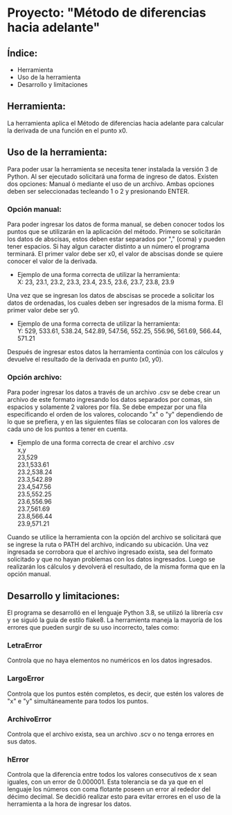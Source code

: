 # Proyecto: "Método de diferencias hacia adelante"


## Índice:

* Herramienta
* Uso de la herramienta
* Desarrollo y limitaciones


## Herramienta:

La herramienta aplica el Método de diferencias hacia adelante para calcular la derivada de una función en el punto x0.


## Uso de la herramienta:

Para poder usar la herramienta se necesita tener instalada la versión 3 de Python.
Al ser ejecutado solicitará una forma de ingreso de datos. Existen dos opciones: Manual ó mediante el uso de un archivo.
Ambas opciones deben ser seleccionadas tecleando 1 o 2 y presionando ENTER.

### Opción manual:

Para poder ingresar los datos de forma manual, se deben conocer todos los puntos que se utilizarán en la aplicación del método.
Primero se solicitarán los datos de abscisas, estos deben estar separados por "," (coma) y pueden tener espacios. Si hay algun caracter distinto a un número el programa terminará. El primer valor debe ser x0, el valor de abscisas donde se quiere conocer el valor de la derivada.

* Ejemplo de una forma correcta de utilizar la herramienta:\
X: 23, 23.1, 23.2, 23.3, 23.4, 23.5, 23.6, 23.7, 23.8, 23.9

Una vez que se ingresan los datos de abscisas se procede a solicitar los datos de ordenadas, los cuales deben ser ingresados de la misma forma. El primer valor debe ser y0.

* Ejemplo de una forma correcta de utilizar la herramienta:\
Y: 529, 533.61, 538.24, 542.89, 547.56, 552.25, 556.96, 561.69, 566.44, 571.21

Después de ingresar estos datos la herramienta continúa con los cálculos y devuelve el resultado de la derivada en punto (x0, y0).

### Opción archivo:

Para poder ingresar los datos a través de un archivo .csv se debe crear un archivo de este formato ingresando los datos separados por comas, sin espacios y solamente 2 valores por fila. Se debe empezar por una fila especificando el orden de los valores, colocando "x" o "y" dependiendo de lo que se prefiera, y en las siguientes filas se colocaran con los valores de cada uno de los puntos a tener en cuenta.

* Ejemplo de una forma correcta de crear el archivo .csv\
x,y\
23,529\
23.1,533.61\
23.2,538.24\
23.3,542.89\
23.4,547.56\
23.5,552.25\
23.6,556.96\
23.7,561.69\
23.8,566.44\
23.9,571.21

Cuando se utilice la herramienta con la opción del archivo se solicitará que se ingrese la ruta o PATH del archivo, indicando su ubicación. Una vez ingresada se corrobora que el archivo ingresado exista, sea del formato solicitado y que no hayan problemas con los datos ingresados. Luego se realizarán los cálculos y devolverá el resultado, de la misma forma que en la opción manual.


## Desarrollo y limitaciones:

El programa se desarrolló en el lenguaje Python 3.8, se utilizó la librería csv y se siguió la guía de estilo flake8.
La herramienta maneja la mayoría de los errores que pueden surgir de su uso incorrecto, tales como:

### LetraError

Controla que no haya elementos no numéricos en los datos ingresados.

### LargoError

Controla que los puntos estén completos, es decir, que estén los valores de "x" e "y" simultáneamente para todos los puntos. 

### ArchivoError

Controla que el archivo exista, sea un archivo .scv o no tenga errores en sus datos.

### hError

Controla que la diferencia entre todos los valores consecutivos de x sean iguales, con un error de 0.000001. Esta tolerancia se da ya que en el lenguaje los números con coma flotante poseen un error al rededor del décimo decimal. Se decidió realizar esto para evitar errores en el uso de la herramienta a la hora de ingresar los datos.
